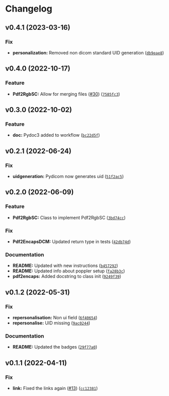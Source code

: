 # Changelog

<!--next-version-placeholder-->

## v0.4.1 (2023-03-16)
### Fix
* **personalization:** Removed non dicom standard UID generation ([`db9eae8`](https://github.com/a-parida12/pdf2dcm/commit/db9eae87a48b98a43b5f95884adad0854c7d16ed))

## v0.4.0 (2022-10-17)
### Feature
* **Pdf2RgbSC:** Allow for merging files ([#30](https://github.com/a-parida12/pdf2dcm/issues/30)) ([`7585fc3`](https://github.com/a-parida12/pdf2dcm/commit/7585fc3245cd6fa3e2c0b90a722a5e410324ed48))

## v0.3.0 (2022-10-02)
### Feature
* **doc:** Pydoc3 added to workflow ([`bc22d5f`](https://github.com/a-parida12/pdf2dcm/commit/bc22d5f280737e72c400789d284b82712406c41e))

## v0.2.1 (2022-06-24)
### Fix
* **uidgeneration:** Pydicom now generates uid ([`51f2ac5`](https://github.com/a-parida12/pdf2dcm/commit/51f2ac5bba4f394e805def77df441953b57a8ef9))

## v0.2.0 (2022-06-09)
### Feature
* **Pdf2RgbSC:** Class to implement Pdf2RgbSC ([`3bd74cc`](https://github.com/a-parida12/pdf2dcm/commit/3bd74ccc5a4ad8e226592db007d706aca63e8464))

### Fix
* **Pdf2EncapsDCM:** Updated return type in tests ([`42db74d`](https://github.com/a-parida12/pdf2dcm/commit/42db74ddcffba3779e0edbf652b1503fa54704cf))

### Documentation
* **README:** Updated with new instructions ([`b457292`](https://github.com/a-parida12/pdf2dcm/commit/b45729272f95b5c02e22b74f1fc113fee61e3721))
* **README:** Updated info about poppler setup ([`fa28b3c`](https://github.com/a-parida12/pdf2dcm/commit/fa28b3cb03af1eb882e2b74f4fff6249fff1959d))
* **pdf2encaps:** Added docstring to class init ([`9249f39`](https://github.com/a-parida12/pdf2dcm/commit/9249f39e09d3a559ba1d4fa21535f5c56f8788d7))

## v0.1.2 (2022-05-31)
### Fix
* **repersonalisation:** Non ui field ([`6f40654`](https://github.com/a-parida12/pdf2dcm/commit/6f40654cc53306a958864ea6d52928d1c6ba9bf9))
* **repersonalise:** UID missing ([`9ac0244`](https://github.com/a-parida12/pdf2dcm/commit/9ac02444a4ebf27bfd63bd56abc2fe202db3f104))

### Documentation
* **README:** Updated the badges ([`29f77a0`](https://github.com/a-parida12/pdf2dcm/commit/29f77a05ab508317a64b828d3a08ab1e274b2689))

## v0.1.1 (2022-04-11)
### Fix
* **link:** Fixed the links again ([#13](https://github.com/a-parida12/pdf2dcm/issues/13)) ([`cc12381`](https://github.com/a-parida12/pdf2dcm/commit/cc123817085712146014b00eda7e174d29a04be7))

